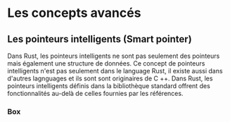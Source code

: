 # Les concepts avancés
## Les pointeurs intelligents (Smart pointer) 

Dans Rust, les pointeurs intelligents ne sont pas seulement des pointeurs mais également une structure de données. Ce concept de pointeurs intelligents n'est pas seulement dans le language Rust, il existe aussi dans d'autres lagnguages et ils sont sont originaires de C ++. Dans Rust, les pointeurs intelligents définis dans la bibliothèque standard offrent des fonctionnalités au-delà de celles fournies par les références.
### Box
